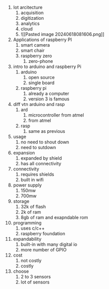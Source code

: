1. Iot arcitecture
	1. acquisition
	2. digitization
	3. analytics
	4. cloud
	5. ![[Pasted image 20240618081606.png]]
2. Applications of raspberry PI
	1. smart camera
	2. smart chair
	3. raspberry zero
		1. zero-phone
3. intro to arduino and raspberry Pi
	1. arduino
		1. open source
		2. single board
	2. raspberry pi
		1. already a computer
		2. version 3 is famous
4. diff vtn arduino and rasp
	1. ard
		1. microcontroller from atmel
		2. from atmel
	2. rasp
		1. same as previous
5. usage
	1. no need to shout down
	2. need to sutdown
6. expansion
	1. expanded by shield
	2. has all connectivity
7. connectivity
	1. requires shields
	2. built in wifi
8. power supply
	1. 150mw
	2. 700mw
9. storage
	1. 32k of flash
	2. 2k of ram
	3. 8gb of ram and exapndable rom
10. programming
	1. uses c/c++
	2. raspberry foundation
11. expandability
	1. built-in with many digital io
	2. more number of GPIO
12. cost
	1. not costly
	2. costly
13. choose
	1. 2 to 3 sensors
	2. lot of sensors



